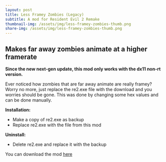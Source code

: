 ```yaml
---
layout: post
title: Less Framey Zombies (Legacy)
subtitle: A mod for Resident Evil 2 Remake
thumbnail-img: /assets/img/less-framey-zombies-thumb.png
share-img: /assets/img/less-framey-zombies-thumb.png
---
```


## Makes far away zombies animate at a higher framerate 

**Since the new next-gen update, this mod only works with the dx11 non-rt version.**

Ever noticed how zombies that are far away animate are really framey? Worry no more, just replace the re2.exe file with the download and you worries should be gone. This was done by changing some hex values and can be done manually.

**Installation:** 
* Make a copy of re2.exe as backup
* Replace re2.exe with the file from this mod

**Uninstall:**
* Delete re2.exe and replace it with the backup

You can download the mod [here](https://www.nexusmods.com/residentevil22019/mods/728?tab=files)

